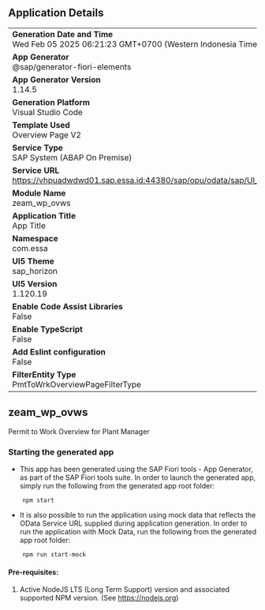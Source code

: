 ## Application Details
|               |
| ------------- |
|**Generation Date and Time**<br>Wed Feb 05 2025 06:21:23 GMT+0700 (Western Indonesia Time)|
|**App Generator**<br>@sap/generator-fiori-elements|
|**App Generator Version**<br>1.14.5|
|**Generation Platform**<br>Visual Studio Code|
|**Template Used**<br>Overview Page V2|
|**Service Type**<br>SAP System (ABAP On Premise)|
|**Service URL**<br>https://vhpuadwdwd01.sap.essa.id:44380/sap/opu/odata/sap/UI_PERMITTOWORKOVERVIEW|
|**Module Name**<br>zeam_wp_ovws|
|**Application Title**<br>App Title|
|**Namespace**<br>com.essa|
|**UI5 Theme**<br>sap_horizon|
|**UI5 Version**<br>1.120.19|
|**Enable Code Assist Libraries**<br>False|
|**Enable TypeScript**<br>False|
|**Add Eslint configuration**<br>False|
|**FilterEntity Type**<br>PmtToWrkOverviewPageFilterType|

## zeam_wp_ovws

Permit to Work Overview for Plant Manager

### Starting the generated app

-   This app has been generated using the SAP Fiori tools - App Generator, as part of the SAP Fiori tools suite.  In order to launch the generated app, simply run the following from the generated app root folder:

```
    npm start
```

- It is also possible to run the application using mock data that reflects the OData Service URL supplied during application generation.  In order to run the application with Mock Data, run the following from the generated app root folder:

```
    npm run start-mock
```

#### Pre-requisites:

1. Active NodeJS LTS (Long Term Support) version and associated supported NPM version.  (See https://nodejs.org)



